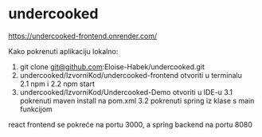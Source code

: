 # undercooked
https://undercooked-frontend.onrender.com/

Kako pokrenuti aplikaciju lokalno:

1. git clone git@github.com:Eloise-Habek/undercooked.git
2. undercooked/IzvorniKod/undercooked-frontend otvoriti u terminalu \
   2.1 npm i
   2.2 npm start
3. undercooked/IzvorniKod/Undercooked-Demo otvoriti u IDE-u
   3.1 pokrenuti maven install na pom.xml
   3.2 pokrenuti spring iz klase s main funkcijom

react frontend se pokreće na portu 3000, a spring backend na portu 8080
